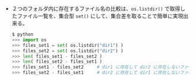 
- ２つのフォルダ内に存在するファイル名の比較は、`os.listdir()` で取得したファイル一覧を、集合型 `set()` にして、集合差を取ることで簡単に実現出来る。
    ```python
    $ python
    >>> import os
    >>> files_set1 = set( os.listdir("dir1") )
    >>> files_set2 = set( os.listdir("dir2") )
    >>> len( files_set1 - files_set2 )
    >>> len( files_set2 - files_set1 )
    >>> files_set1 - files_set2     # dir1 に存在して dir2 に存在しないファイル
    >>> files_set2 - files_set1     # dir2 に存在して dir1 に存在しないファイル
    ```